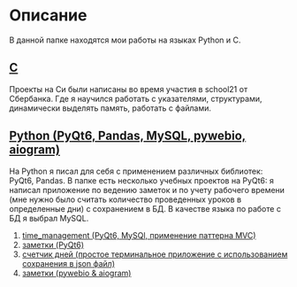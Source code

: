 # Описание

В данной папке находятся мои работы на языках Python и C. 

## [C](https://github.com/IlyaVinigradov/portfolio/tree/main/C)

Проекты на Си были написаны во время участия в school21 от Сбербанка. Где я научился работать с указателями, структурами, динамически выделять память, работать с файлами.

## [Python (PyQt6, Pandas, MySQL, pywebio, aiogram)](https://github.com/IlyaVinigradov/portfolio/tree/main/python)

На Python я писал для себя с применением различных библиотек: PyQt6, Pandas. В папке есть несколько учебных проектов на PyQt6: я написал приложение по ведению заметок и по учету рабочего времени (мне нужно было считать количество проведенных уроков в определенные дни) с сохранением в БД. В качестве языка по работе с БД я выбрал MySQL.
1. [time_management (PyQt6, MySQl, применение паттерна MVC)](https://github.com/IlyaVinigradov/portfolio/tree/main/python/time_management)
2. [заметки (PyQt6)](https://github.com/IlyaVinigradov/portfolio/tree/main/python/%D0%B7%D0%B0%D0%BC%D0%B5%D1%82%D0%BA%D0%B8%20%2B%20pyqt6)
3. [счетчик дней (простое терминальное приложение с использованием сохранения в json файл)](https://github.com/IlyaVinigradov/portfolio/tree/main/python/%D1%81%D1%87%D0%B5%D1%82%D1%87%D0%B8%D0%BA%20%D0%B4%D0%BD%D0%B5%D0%B9)
4. [заметки (pywebio & aiogram)](https://github.com/IlyaVinigradov/portfolio/tree/main/python/%D0%B7%D0%B0%D0%BC%D0%B5%D1%82%D0%BA%D0%B8%20%2B%20pywebio%20%2B%20aiogram)
